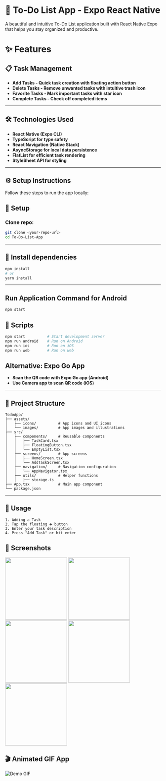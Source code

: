 # 📱 To-Do List App - Expo React Native
A beautiful and intuitive To-Do List application built with React Native Expo that helps you stay organized and productive.

# ✨ Features

## 📋 Task Management

- **Add Tasks - Quick task creation with floating action button**
- **Delete Tasks - Remove unwanted tasks with intuitive trash icon**
- **Favorite Tasks - Mark important tasks with star icon**
- **Complete Tasks - Check off completed items**

---

## 🛠 Technologies Used

- **React Native (Expo CLI)**
- **TypeScript for type safety**
- **React Navigation (Native Stack)**
- **AsyncStorage for local data persistence**
- **FlatList for efficient task rendering**
- **StyleSheet API for styling**

---

## ⚙️ Setup Instructions

Follow these steps to run the app locally:

## 🔧 Setup

### Clone repo:

```bash
git clone <your-repo-url>
cd To-Do-List-App
```

---

## 🧩 Install dependencies

```bash
npm install
# or
yarn install
```

---

## Run Application Command for Android

```bash
npm start
```
## 📝 Scripts
```bash
npm start          # Start development server
npm run android    # Run on Android
npm run ios        # Run on iOS
npm run web        # Run on web
```

## Alternative: Expo Go App

- **Scan the QR code with Expo Go app (Android)**
- **Use Camera app to scan QR code (iOS)**
---

## 📁 Project Structure
```text
TodoApp/
├── assets/
│   ├── icons/          # App icons and UI icons
│   └── images/         # App images and illustrations
├── src/
│   ├── components/     # Reusable components
│   │   ├── TaskCard.tsx
│   │   ├── FloatingButton.tsx
│   │   └── EmptyList.tsx
│   ├── screens/        # App screens
│   │   ├── HomeScreen.tsx
│   │   └── AddTaskScreen.tsx
│   ├── navigation/     # Navigation configuration
│   │   └── AppNavigator.tsx
│   ├── utils/          # Helper functions
│   │   ├── storage.ts
├── App.tsx             # Main app component
└── package.json
```
---
## 🎯 Usage
```text
1. Adding a Task
2. Tap the floating ➕ button
3. Enter your task description
4. Press "Add Task" or hit enter
```

## 📸 Screenshots
<img src="./assets/images/splash.jpg" width="200">
<img src="./assets/images/empty-list.jpg" width="200">
<img src="./assets/images/add-task.jpg" width="200">
<img src="./assets/images/task.jpg" width="200">
<img src="./assets/images/multitask.jpg" width="200">

## 🎬 Animated GIF App
![Demo GIF](/assets/images/todo-app.gif)